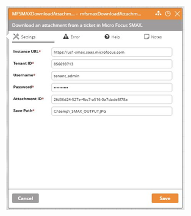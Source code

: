<img src="https://raw.githubusercontent.com/Ayehu/custom-activities/master/Micro%20Focus%20SMAX/MFSMAXDownloadAttachment/screenshot.jpg">
